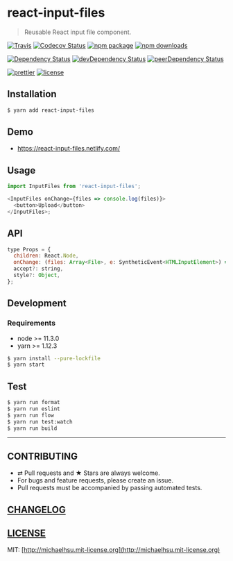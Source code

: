 # react-input-files

> Reusable React input file component.

[![Travis][build-badge]][build]
[![Codecov Status][codecov-badge]][codecov]
[![npm package][npm-badge]][npm]
[![npm downloads][npm-downloads]][npm]

[![Dependency Status][dependency-badge]][dependency]
[![devDependency Status][devdependency-badge]][devdependency]
[![peerDependency Status][peerdependency-badge]][peerdependency]

[![prettier][prettier-badge]][prettier]
[![license][license-badge]][license]

## Installation

```sh
$ yarn add react-input-files
```

## Demo

- https://react-input-files.netlify.com/

## Usage

```js
import InputFiles from 'react-input-files';

<InputFiles onChange={files => console.log(files)}>
  <button>Upload</button>
</InputFiles>;
```

## API

```js
type Props = {
  children: React.Node,
  onChange: (files: Array<File>, e: SyntheticEvent<HTMLInputElement>) => void,
  accept?: string,
  style?: Object,
};
```

## Development

### Requirements

- node >= 11.3.0
- yarn >= 1.12.3

```sh
$ yarn install --pure-lockfile
$ yarn start
```

## Test

```sh
$ yarn run format
$ yarn run eslint
$ yarn run flow
$ yarn run test:watch
$ yarn run build
```

---

## CONTRIBUTING

- ⇄ Pull requests and ★ Stars are always welcome.
- For bugs and feature requests, please create an issue.
- Pull requests must be accompanied by passing automated tests.

## [CHANGELOG](CHANGELOG.md)

## [LICENSE](LICENSE)

MIT: [http://michaelhsu.mit-license.org](http://michaelhsu.mit-license.org)

[build-badge]: https://img.shields.io/travis/evenchange4/react-input-files/master.svg?style=flat-square
[build]: https://travis-ci.org/evenchange4/react-input-files
[npm-badge]: https://img.shields.io/npm/v/react-input-files.svg?style=flat-square
[npm]: https://www.npmjs.org/package/react-input-files
[codecov-badge]: https://img.shields.io/codecov/c/github/evenchange4/react-input-files.svg?style=flat-square
[codecov]: https://codecov.io/github/evenchange4/react-input-files?branch=master
[npm-downloads]: https://img.shields.io/npm/dt/react-input-files.svg?style=flat-square
[license-badge]: https://img.shields.io/npm/l/react-input-files.svg?style=flat-square
[license]: http://michaelhsu.mit-license.org/
[dependency-badge]: https://david-dm.org/evenchange4/react-input-files.svg?style=flat-square
[dependency]: https://david-dm.org/evenchange4/react-input-files
[devdependency-badge]: https://david-dm.org/evenchange4/react-input-files/dev-status.svg?style=flat-square
[devdependency]: https://david-dm.org/evenchange4/react-input-files#info=devDependencies
[peerdependency-badge]: https://david-dm.org/evenchange4/react-input-files/peer-status.svg?style=flat-square
[peerdependency]: https://david-dm.org/evenchange4/react-input-files#info=peerDependencies
[prettier-badge]: https://img.shields.io/badge/styled_with-prettier-ff69b4.svg?style=flat-square
[prettier]: https://github.com/prettier/prettier
